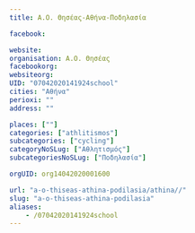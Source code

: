 ```yaml
---
title: Α.Ο. Θησέας-Αθήνα-Ποδηλασία

facebook:

website:
organisation: Α.Ο. Θησέας
facebookorg:
websiteorg:
UID: "07042020141924school"
cities: "Αθήνα"
perioxi: ""
address: ""

places: [""]
categories: ["athlitismos"]
subcategories: ["cycling"]
categoryNoSLug: ["Αθλητισμός"]
subcategoriesNoSLug: ["Ποδηλασία"]

orgUID: org14042020001600

url: "a-o-thiseas-athina-podilasia/athina//"
slug: "a-o-thiseas-athina-podilasia"
aliases:
    - /07042020141924school
---
```





